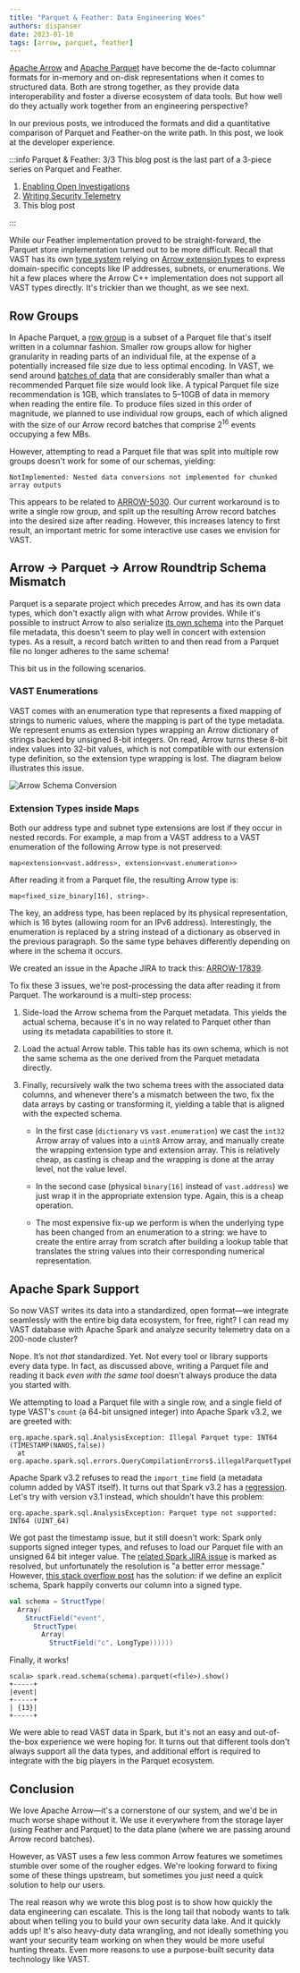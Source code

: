 ```yaml
---
title: "Parquet & Feather: Data Engineering Woes"
authors: dispanser
date: 2023-01-10
tags: [arrow, parquet, feather]
---
```


[Apache Arrow](https://arrow.apache.org/) and [Apache
Parquet](https://parquet.apache.org) have become the de-facto columnar formats
for in-memory and on-disk representations when it comes to structured data.
Both are strong together, as they provide data interoperability and foster a
diverse ecosystem of data tools. But how well do they actually work together
from an engineering perspective?

<!--truncate-->

In our previous posts, we introduced the formats and did a quantitative
comparison of Parquet and Feather-on the write path. In this post, we look at
the developer experience.

:::info Parquet & Feather: 3/3
This blog post is the last part of a 3-piece series on Parquet and Feather.

1. [Enabling Open Investigations][parquet-and-feather-1]
2. [Writing Security Telemetry][parquet-and-feather-2]
3. This blog post

[parquet-and-feather-1]: /blog/parquet-and-feather-enabling-open-investigations/
[parquet-and-feather-2]: /blog/parquet-and-feather-writing-security-telemetry/
:::

While our Feather implementation proved to be straight-forward, the Parquet
store implementation turned out to be more difficult. Recall that VAST has its
own [type system](https://vast.io/docs/understand-vast/data-model/type-system)
relying on [Arrow extension
types](https://arrow.apache.org/docs/format/Columnar.html#extension-types) to
express domain-specific concepts like IP addresses, subnets, or enumerations. We
hit a few places where the Arrow C++ implementation does not support all VAST
types directly. It's trickier than we thought, as we see next.

## Row Groups

In Apache Parquet, a [row group](https://parquet.apache.org/docs/concepts/) is a
subset of a Parquet file that's itself written in a columnar fashion. Smaller
row groups allow for higher granularity in reading parts of an individual file,
at the expense of a potentially increased file size due to less optimal
encoding. In VAST, we send around [batches of
data](https://vast.io/docs/setup-vast/tune) that are considerably smaller than
what a recommended Parquet file size would look like. A typical Parquet file
size recommendation is 1GB, which translates to 5–10GB of data in memory when
reading the entire file. To produce files sized in this order of magnitude, we
planned to use individual row groups, each of which aligned with the size of our
Arrow record batches that comprise 2<sup>16</sup> events occupying a few MBs.

However, attempting to read a Parquet file that was split into multiple row
groups doesn't work for some of our schemas, yielding:

```
NotImplemented: Nested data conversions not implemented for chunked array outputs
```

This appears to be related to
[ARROW-5030](https://issues.apache.org/jira/browse/ARROW-5030). Our current
workaround is to write a single row group, and split up the resulting Arrow
record batches into the desired size after reading. However, this increases
latency to first result, an important metric for some interactive use cases we
envision for VAST.

## Arrow → Parquet → Arrow Roundtrip Schema Mismatch

Parquet is a separate project which precedes Arrow, and has its own data types,
which don't exactly align with what Arrow provides. While it's possible to
instruct Arrow to also serialize [its own
schema](https://arrow.apache.org/docs/cpp/api/formats.html#_CPPv4N7parquet21ArrowWriterProperties7BuilderE)
into the Parquet file metadata, this doesn't seem to play well in concert with
extension types. As a result, a record batch written to and then read from a
Parquet file no longer adheres to the same schema!

This bit us in the following scenarios.

### VAST Enumerations

VAST comes with an enumeration type that represents a fixed mapping of strings
to numeric values, where the mapping is part of the type metadata. We represent
enums as extension types wrapping an Arrow dictionary of strings backed by
unsigned 8-bit integers. On read, Arrow turns these 8-bit index values into
32-bit values, which is not compatible with our extension type definition, so
the extension type wrapping is lost. The diagram below illustrates this issue.

![Arrow Schema Conversion](arrow-schema-conversion.excalidraw.svg)

### Extension Types inside Maps

Both our address type and subnet type extensions are lost if they occur in
nested records. For example, a map from a VAST address to a VAST enumeration of
the following Arrow type is not preserved:

```
map<extension<vast.address>, extension<vast.enumeration>>
```

After reading it from a Parquet file, the resulting Arrow type is:

```
map<fixed_size_binary[16], string>.
```

The key, an address type, has been replaced by its physical representation,
which is 16 bytes (allowing room for an IPv6 address). Interestingly, the
enumeration is replaced by a string instead of a dictionary as observed in the
previous paragraph. So the same type behaves differently depending on where in
the schema it occurs.

We created an issue in the Apache JIRA to track this:
[ARROW-17839](https://issues.apache.org/jira/browse/ARROW-17839).

To fix these 3 issues, we're post-processing the data after reading it from
Parquet. The workaround is a multi-step process:

1. Side-load the Arrow schema from the Parquet metadata. This yields the actual
   schema, because it's in no way related to Parquet other than using its
   metadata capabilities to store it.

1. Load the actual Arrow table. This table has its own schema, which is not the
   same schema as the one derived from the Parquet metadata directly.

1. Finally, recursively walk the two schema trees with the associated data
   columns, and whenever there's a mismatch between the two, fix the data arrays
   by casting or transforming it, yielding a table that is aligned with the
   expected schema.

   - In the first case (`dictionary` vs `vast.enumeration`) we cast the `int32`
     Arrow array of values into a `uint8` Arrow array, and manually create the
     wrapping extension type and extension array. This is relatively cheap, as
     casting is cheap and the wrapping is done at the array level, not the value
     level.

   - In the second case (physical `binary[16]` instead of `vast.address`) we
     just wrap it in the appropriate extension type. Again, this is a cheap
     operation.

   - The most expensive fix-up we perform is when the underlying type has been
     changed from an enumeration to a string: we have to create the entire array
     from scratch after building a lookup table that translates the string values
     into their corresponding numerical representation.

## Apache Spark Support

So now VAST writes its data into a standardized, open format—we integrate
seamlessly with the entire big data ecosystem, for free, right? I can read my
VAST database with Apache Spark and analyze security telemetry data on a
200-node cluster?

Nope. It’s not *that* standardized. Yet. Not every tool or library supports
every data type. In fact, as discussed above, writing a Parquet file and reading
it back *even with the same tool* doesn't always produce the data you started
with.

We attempting to load a Parquet file with a single row, and a single field of
type VAST's `count` (a 64-bit unsigned integer) into Apache Spark v3.2, we are
greeted with:

```
org.apache.spark.sql.AnalysisException: Illegal Parquet type: INT64 (TIMESTAMP(NANOS,false))
  at org.apache.spark.sql.errors.QueryCompilationErrors$.illegalParquetTypeError(QueryCompilationErrors.scala:1284)
```

Apache Spark v3.2 refuses to read the `import_time` field (a metadata column
added by VAST itself). It turns out that Spark v3.2 has a
[regression](https://issues.apache.org/jira/browse/SPARK-40819). Let's try with
version v3.1 instead, which shouldn’t have this problem:

```
org.apache.spark.sql.AnalysisException: Parquet type not supported: INT64 (UINT_64)
```

We got past the timestamp issue, but it still doesn't work: Spark only supports
signed integer types, and refuses to load our Parquet file with an unsigned 64
bit integer value. The [related Spark JIRA
issue](https://issues.apache.org/jira/browse/SPARK-10113) is marked as resolved,
but unfortunately the resolution is "a better error message." However, [this
stack overflow post](https://stackoverflow.com/q/64383029) has the solution: if
we define an explicit schema, Spark happily converts our column into a signed
type.

```scala
val schema = StructType(
  Array(
    StructField("event",
      StructType(
        Array(
          StructField("c", LongType))))))
```

Finally, it works!

```
scala> spark.read.schema(schema).parquet(<file>).show()
+-----+
|event|
+-----+
| {13}|
+-----+
```

We were able to read VAST data in Spark, but it's not an easy and out-of-the-box
experience we were hoping for. It turns out that different tools don't always
support all the data types, and additional effort is required to integrate with
the big players in the Parquet ecosystem.

## Conclusion

We love Apache Arrow—it's a cornerstone of our system, and we'd be in much
worse shape without it. We use it everywhere from the storage layer (using
Feather and Parquet) to the data plane (where we are passing around Arrow record
batches).

However, as VAST uses a few less common Arrow features we sometimes stumble over
some of the rougher edges. We're looking forward to fixing some of these things
upstream, but sometimes you just need a quick solution to help our users.

The real reason why we wrote this blog post is to show how quickly the data
engineering can escalate. This is the long tail that nobody wants to talk about
when telling you to build your own security data lake. And it quickly adds up!
It's also heavy-duty data wrangling, and not ideally something you want your
security team working on when they would be more useful hunting threats. Even
more reasons to use a purpose-built security data technology like VAST.
